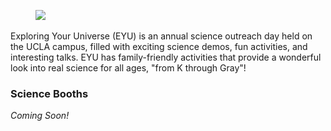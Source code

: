 <figure class="bleed"><img src="resources/Header.png" srcset="resources/Header-1x.png 1x, resources/Header-2x.png 2x"></figure>

Exploring Your Universe (EYU) is an annual science outreach day held on the UCLA campus, filled with exciting science demos, fun activities, and interesting talks. EYU has family-friendly activities that provide a wonderful look into real science for all ages, "from K through Gray"!


### Science Booths
*Coming Soon!*
